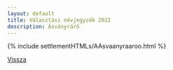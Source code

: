 ```yaml
---
layout: default
title: Választási névjegyzék 2022
description: Ásványráró
---
```


{% include settlementHTMLs/AAsvaanyraaroo.html %}

[Vissza](./)
